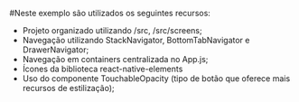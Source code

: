 #Neste exemplo são utilizados os seguintes recursos:

* Projeto organizado utilizando /src, /src/screens;
* Navegação utilizando StackNavigator, BottomTabNavigator e DrawerNavigator;
* Navegação em containers centralizada no App.js;
* Ícones da biblioteca react-native-elements
* Uso do componente TouchableOpacity (tipo de botão que oferece mais recursos de estilização);
